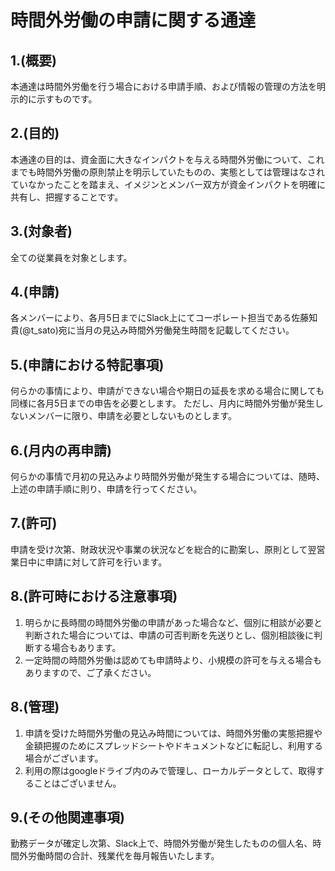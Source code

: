 # 時間外労働の申請に関する通達
## 1.(概要)
本通達は時間外労働を行う場合における申請手順、および情報の管理の方法を明示的に示すものです。

## 2.(目的)
本通達の目的は、資金面に大きなインパクトを与える時間外労働について、これまでも時間外労働の原則禁止を明示していたものの、実態としては管理はなされていなかったことを踏まえ、イメジンとメンバー双方が資金インパクトを明確に共有し、把握することです。

## 3.(対象者)
全ての従業員を対象とします。

## 4.(申請)
各メンバーにより、各月5日までにSlack上にてコーポレート担当である佐藤知貴(@t_sato)宛に当月の見込み時間外労働発生時間を記載してください。

## 5.(申請における特記事項)
何らかの事情により、申請ができない場合や期日の延長を求める場合に関しても同様に各月5日までの申告を必要とします。
ただし、月内に時間外労働が発生しないメンバーに限り、申請を必要としないものとします。

## 6.(月内の再申請)
何らかの事情で月初の見込みより時間外労働が発生する場合については、随時、上述の申請手順に則り、申請を行ってください。

## 7.(許可)
申請を受け次第、財政状況や事業の状況などを総合的に勘案し、原則として翌営業日中に申請に対して許可を行います。

## 8.(許可時における注意事項)
1. 明らかに長時間の時間外労働の申請があった場合など、個別に相談が必要と判断された場合については、申請の可否判断を先送りとし、個別相談後に判断する場合もあります。
2. 一定時間の時間外労働は認めても申請時より、小規模の許可を与える場合もありますので、ご了承ください。

## 8.(管理)
1. 申請を受けた時間外労働の見込み時間については、時間外労働の実態把握や金額把握のためにスプレッドシートやドキュメントなどに転記し、利用する場合がございます。
2. 利用の際はgoogleドライブ内のみで管理し、ローカルデータとして、取得することはございません。

## 9.(その他関連事項)　
勤務データが確定し次第、Slack上で、時間外労働が発生したものの個人名、時間外労働時間の合計、残業代を毎月報告いたします。

